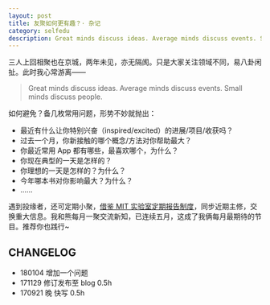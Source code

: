 ```yaml
---
layout: post
title: 友聚如何更有趣？· 杂记
category: selfedu
description: Great minds discuss ideas. Average minds discuss events. Small minds discuss people.
---
```


三人上回相聚也在京城，两年未见，亦无隔阂。只是大家关注领域不同，易八卦闲扯。此时我心常游离——

>Great minds discuss ideas. Average minds discuss events. Small minds discuss people.

如何避免？备几枚常用问题，形势不妙就抛出：

- 最近有什么让你特别兴奋（inspired/excited）的进展/项目/收获吗？
- 过去一个月，你新接触的哪个概念/方法对你帮助最大？
- 你最近常用 App 都有哪些，最喜欢哪个，为什么？
- 你现在典型的一天是怎样的？
- 你理想的一天是怎样的？为什么？
- 今年哪本书对你影响最大？为什么？
- ……

遇到投缘者，还可定期小聚，[借鉴 MIT 实验室定期报告制度](http://joinwee.com/discuss/275/)，同步近期主修，交换重大信息。我和熊每月一聚交流新知，已连续五月，这成了我俩每月最期待的节目。推荐你也践行~



## CHANGELOG

- 180104 增加一个问题
- 171129 修订发布至 blog 0.5h
- 170921 晚 快写 0.5h
